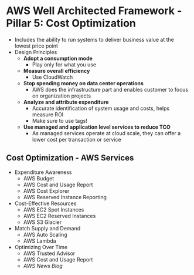 # AWS Well Architected Framework - Pillar 5: Cost Optimization

- Includes the ability to run systems to deliver business value at the lowest price point
- Design Principles
    - **Adopt a consumption mode**
        - Play only for what you use
    - **Measure overall efficiency**
        - Use CloudWatch
    - **Stop spending money on data center operations**
        - AWS does the infrastructure part and enables customer to focus on organization projects
    - **Analyze and attribute expenditure**
        - Accurate identification of system usage and costs, helps measure ROI
        - Make sure to use tags!
    - **Use managed and application level services to reduce TCO**
        - As managed services operate at cloud scale, they can offer a lower cost per transaction or service

## Cost Optimization - AWS Services

- Expenditure Awareness
    - AWS Budget
    - AWS Cost and Usage Report
    - AWS Cost Explorer
    - AWS Reserved Instance Reporting
- Cost-Effective Resources
    - AWS EC2 Spot Instances
    - AWS EC2 Reserved Instances
    - AWS S3 Glacier
- Match Supply and Demand
    - AWS Auto Scaling
    - AWS Lambda
- Optimizing Over Time
    - AWS Trusted Advisor
    - AWS Cost and Usage Report
    - *AWS News Blog*